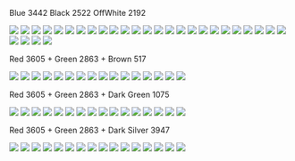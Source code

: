 Blue 3442 Black 2522 OffWhite 2192

![](Blue(1884)_Black(2522)_OffWhite(2192)_Run1.svg)
![](Blue(1884)_Black(2522)_OffWhite(2192)_Run2.svg)
![](Blue(1884)_Black(2522)_OffWhite(2192)_Run3.svg)
![](Blue(1884)_Black(2522)_OffWhite(2192)_Run4.svg)
![](Blue(1884)_Black(2522)_OffWhite(2192)_Run5.svg)
![](Blue(1884)_Black(2522)_OffWhite(2192)_Run6.svg)
![](Blue(1884)_Black(2522)_OffWhite(2192)_Run7.svg)
![](Blue(1884)_Black(2522)_OffWhite(2192)_Run8.svg)
![](Blue(1884)_Black(2522)_OffWhite(2192)_Run9.svg)
![](Blue(1884)_Black(2522)_OffWhite(2192)_Run10.svg)
![](Blue(1884)_Black(2522)_OffWhite(2192)_Run11.svg)
![](Blue(1884)_Black(2522)_OffWhite(2192)_Run12.svg)
![](Blue(1884)_Black(2522)_OffWhite(2192)_Run13.svg)
![](Blue(1884)_Black(2522)_OffWhite(2192)_Run14.svg)
![](Blue(1884)_Black(2522)_OffWhite(2192)_Run15.svg)
![](Blue(1884)_Black(2522)_OffWhite(2192)_Run16.svg)
![](Blue(1884)_Black(2522)_OffWhite(2192)_Run17.svg)
![](Blue(1884)_Black(2522)_OffWhite(2192)_Run18.svg)
![](Blue(1884)_Black(2522)_OffWhite(2192)_Run19.svg)
![](Blue(1884)_Black(2522)_OffWhite(2192)_Run20.svg)
![](Blue(1884)_Black(2522)_OffWhite(2192)_Run21.svg)
![](Blue(1884)_Black(2522)_OffWhite(2192)_Run22.svg)
![](Blue(1884)_Black(2522)_OffWhite(2192)_Run23.svg)
![](Blue(1884)_Black(2522)_OffWhite(2192)_Run24.svg)
![](Blue(1884)_Black(2522)_OffWhite(2192)_Run25.svg)
![](Blue(1884)_Black(2522)_OffWhite(2192)_Run26.svg)
![](Blue(1884)_Black(2522)_OffWhite(2192)_Run27.svg)
![](Blue(1884)_Black(2522)_OffWhite(2192)_Run28.svg)
![](Blue(1884)_Black(2522)_OffWhite(2192)_Run29.svg)

Red 3605 + Green 2863 + Brown 517

![](xmas_red(3605)_green(2863)_DarkBrown(517)_Run0.svg)
![](xmas_red(3605)_green(2863)_DarkBrown(517)_Run1.svg)
![](xmas_red(3605)_green(2863)_DarkBrown(517)_Run2.svg)
![](xmas_red(3605)_green(2863)_DarkBrown(517)_Run3.svg)
![](xmas_red(3605)_green(2863)_DarkBrown(517)_Run4.svg)
![](xmas_red(3605)_green(2863)_DarkBrown(517)_Run5.svg)
![](xmas_red(3605)_green(2863)_DarkBrown(517)_Run6.svg)
![](xmas_red(3605)_green(2863)_DarkBrown(517)_Run7.svg)
![](xmas_red(3605)_green(2863)_DarkBrown(517)_Run8.svg)
![](xmas_red(3605)_green(2863)_DarkBrown(517)_Run9.svg)
![](xmas_red(3605)_green(2863)_DarkBrown(517)_Run10.svg)
![](xmas_red(3605)_green(2863)_DarkBrown(517)_Run11.svg)
![](xmas_red(3605)_green(2863)_DarkBrown(517)_Run12.svg)
![](xmas_red(3605)_green(2863)_DarkBrown(517)_Run13.svg)
![](xmas_red(3605)_green(2863)_DarkBrown(517)_Run14.svg)
![](xmas_red(3605)_green(2863)_DarkBrown(517)_Run15.svg)


Red 3605 + Green 2863 + Dark Green 1075

![](xmas_red(3605)_green(2863)_DarkGreen(1075)_Run0.svg)
![](xmas_red(3605)_green(2863)_DarkGreen(1075)_Run1.svg)
![](xmas_red(3605)_green(2863)_DarkGreen(1075)_Run2.svg)
![](xmas_red(3605)_green(2863)_DarkGreen(1075)_Run3.svg)
![](xmas_red(3605)_green(2863)_DarkGreen(1075)_Run4.svg)
![](xmas_red(3605)_green(2863)_DarkGreen(1075)_Run5.svg)
![](xmas_red(3605)_green(2863)_DarkGreen(1075)_Run6.svg)
![](xmas_red(3605)_green(2863)_DarkGreen(1075)_Run7.svg)
![](xmas_red(3605)_green(2863)_DarkGreen(1075)_Run8.svg)
![](xmas_red(3605)_green(2863)_DarkGreen(1075)_Run9.svg)
![](xmas_red(3605)_green(2863)_DarkGreen(1075)_Run10.svg)
![](xmas_red(3605)_green(2863)_DarkGreen(1075)_Run11.svg)
![](xmas_red(3605)_green(2863)_DarkGreen(1075)_Run12.svg)
![](xmas_red(3605)_green(2863)_DarkGreen(1075)_Run13.svg)
![](xmas_red(3605)_green(2863)_DarkGreen(1075)_Run14.svg)
![](xmas_red(3605)_green(2863)_DarkGreen(1075)_Run15.svg)


Red 3605 + Green 2863 + Dark Silver 3947

![](xmas_red(3605)_green(2863)_DarkGrey(3947)_Run0.svg)
![](xmas_red(3605)_green(2863)_DarkGrey(3947)_Run1.svg)
![](xmas_red(3605)_green(2863)_DarkGrey(3947)_Run2.svg)
![](xmas_red(3605)_green(2863)_DarkGrey(3947)_Run3.svg)
![](xmas_red(3605)_green(2863)_DarkGrey(3947)_Run4.svg)
![](xmas_red(3605)_green(2863)_DarkGrey(3947)_Run5.svg)
![](xmas_red(3605)_green(2863)_DarkGrey(3947)_Run6.svg)
![](xmas_red(3605)_green(2863)_DarkGrey(3947)_Run7.svg)
![](xmas_red(3605)_green(2863)_DarkGrey(3947)_Run8.svg)
![](xmas_red(3605)_green(2863)_DarkGrey(3947)_Run9.svg)
![](xmas_red(3605)_green(2863)_DarkGrey(3947)_Run10.svg)
![](xmas_red(3605)_green(2863)_DarkGrey(3947)_Run11.svg)
![](xmas_red(3605)_green(2863)_DarkGrey(3947)_Run12.svg)
![](xmas_red(3605)_green(2863)_DarkGrey(3947)_Run13.svg)
![](xmas_red(3605)_green(2863)_DarkGrey(3947)_Run14.svg)
![](xmas_red(3605)_green(2863)_DarkGrey(3947)_Run15.svg)
